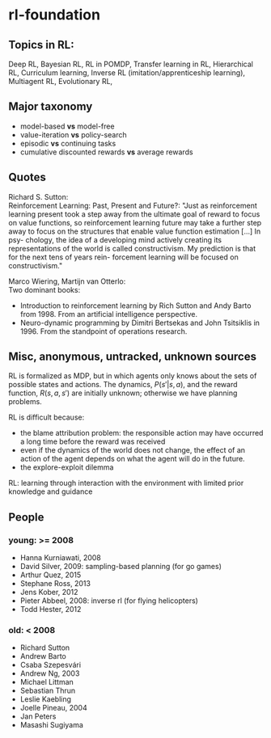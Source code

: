 # rl-foundation

## Topics in RL:
Deep RL,
Bayesian RL,
RL in POMDP,
Transfer learning in RL,
Hierarchical RL,
Curriculum learning,
Inverse RL (imitation/apprenticeship learning),
Multiagent RL,
Evolutionary RL,

## Major taxonomy
* model-based **vs** model-free
* value-iteration **vs** policy-search
* episodic **vs** continuing tasks
* cumulative discounted rewards **vs** average rewards

## Quotes
Richard S. Sutton: <br />
Reinforcement Learning: Past, Present and Future?:
"Just as reinforcement learning present took a step away from the ultimate goal of reward to
focus on value functions, so reinforcement learning future may take a further step
away to focus on the structures that enable value function estimation [...] In psy-
chology, the idea of a developing mind actively creating its representations of the
world is called constructivism. My prediction is that for the next tens of years rein-
forcement learning will be focused on constructivism."

Marco Wiering, Martijn van Otterlo: <br/>
Two dominant books:
* Introduction to reinforcement learning by Rich Sutton and Andy Barto from 1998.
  From an artificial intelligence perspective.
* Neuro-dynamic programming by Dimitri Bertsekas and John Tsitsiklis in 1996.
  From the standpoint of operations research.

## Misc, anonymous, untracked, unknown sources
RL is formalized as MDP, but in which agents only knows about the sets of possible states and actions.
The dynamics, $P(s'|s,a)$, and the reward function, $R(s,a,s')$ are initially unknown; otherwise we have planning problems.

RL is difficult because:
* the blame attribution problem:
  the responsible action may have occurred a long time before the reward was received
* even if the dynamics of the world does not change,
  the effect of an action of the agent depends on what the agent will do in the future.
* the explore-exploit dilemma

RL: learning through interaction with the environment with limited prior knowledge and guidance

## People
### young: >= 2008
* Hanna Kurniawati, 2008
* David Silver, 2009: sampling-based planning (for go games)
* Arthur Quez, 2015
* Stephane Ross, 2013
* Jens Kober, 2012
* Pieter Abbeel, 2008: inverse rl (for flying helicopters)
* Todd Hester, 2012

### old: < 2008
* Richard Sutton
* Andrew Barto
* Csaba Szepesvári
* Andrew Ng, 2003
* Michael Littman
* Sebastian Thrun
* Leslie Kaebling
* Joelle Pineau, 2004
* Jan Peters
* Masashi Sugiyama

